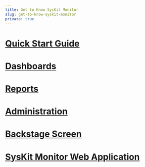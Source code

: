 ```yaml
---
title: Get to Know SysKit Monitor
slug: get-to-know-syskit-monitor
private: true
---
```


# [Quick Start Guide](quick-start-guide.md)
# [Dashboards](dashboards.md)
# [Reports](reports.md)
# [Administration](administration.md)
# [Backstage Screen](backstage-screen.md)
# [SysKit Monitor Web Application](syskit-monitor-web-app.md)